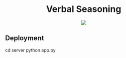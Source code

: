 <div align="center">
    <h1>Verbal Seasoning</h1>
    <image src="./images/logo.png">
</div>

## Deployment 

cd server
python app.py
